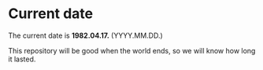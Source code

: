 # Current date

The current date is **1982.04.17.** (YYYY.MM.DD.)

This repository will be good when the world ends, so we will know how long it lasted.